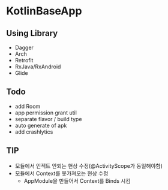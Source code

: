 # KotlinBaseApp

## Using Library
* Dagger
* Arch
* Retrofit
* RxJava/RxAndroid
* Glide

## Todo
* add Room
* app permission grant util
* separate flavor / build type
* auto generate of apk
* add crashlytics

## TIP 
* 모듈에서 인젝트 안되는 현상 수정(@ActivityScope가 동일해야함)
* 모듈에서 Context를 못가져오는 현상 수정
    * AppModule을 만들어서 Context를 Binds 시킴

